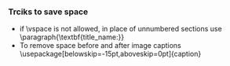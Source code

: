 ### Trciks to save space
- if \vspace is not allowed, in place of unnumbered sections use \paragraph{\textbf{title_name:}}
- To remove space before and after image captions \usepackage[belowskip=-15pt,aboveskip=0pt]{caption}
